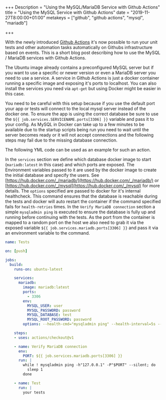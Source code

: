 +++
Description = "Using the MySQL/MariaDB Service with Github Actions"
title = "Using the MySQL Service with Github Actions"
date = "2019-11-27T8:00:00+01:00"
metakeys = ["github", "github actions", "mysql", "mariadb"]

+++

With the newly introduced [Github Actions](https://help.github.com/en/actions/automating-your-workflow-with-github-actions) it's now possible to run your unit tests and other automation tasks automatically on Githubs infrastructure based on events. This is a short blog post describing how to use the MySQL / MariaDB services with Github Actions.

<!--more-->

The Ubuntu image already contains a preconfigured MySQL server but if you want to use a specific or newer version or even a MariaDB server you need to use a service. A service in Github Actions is just a docker container running a specific image and exposing it's ports to localhost. You can also install the services you need via `apt-get` but using Docker might be easier in this case.

You need to be careful with this setup because if you use the default port your app or tests will connect to the local mysql server instead of the docker one. To ensure the app is using the correct database be sure to use the `${{ job.services.SERVICENAME.ports[3306] }}` variable and pass it to your config. As MySQL in Docker can take up to a few minutes to be available due to the startup scripts being run you need to wait until the server becomes ready or it will not accept connections and the following steps may fail due to the missing database connection.

The following YML code can be used as an example for such an action.

In the `services` section we define which database docker image to start (`mariadb:latest` in this case) and which ports are exposed. The Environment variables passed to it are used by the docker image to create the initial database and specify the users. See [https://hub.docker.com/_/mariadb/](https://hub.docker.com/_/mariadb/) or [https://hub.docker.com/_/mysql](https://hub.docker.com/_/mysql) for more details. The `options` specified are passed to docker for it's internal healthcheck. This command ensures that the database is reachable during the tests and docker will auto restart the container if the command specified fails for `health-retries` times.
In the `Verify MariaDB connection` section a simple `mysqladmin ping` is executed to ensure the database is fully up and running before continuing with the tests. As the port from the container is mapped to a random port on the host we also need to grab it via the exposed variable `${{ job.services.mariadb.ports[3306] }}` and pass it via an environment variable to the command.

```yml
name: Tests

on: [push]

jobs:
  build:
    runs-on: ubuntu-latest

    services:
      mariadb:
        image: mariadb:latest
        ports:
          - 3306
        env:
          MYSQL_USER: user
          MYSQL_PASSWORD: password
          MYSQL_DATABASE: test
          MYSQL_ROOT_PASSWORD: password
        options: --health-cmd="mysqladmin ping" --health-interval=5s --health-timeout=2s --health-retries=3

    steps:
    - uses: actions/checkout@v1

    - name: Verify MariaDB connection
      env:
        PORT: ${{ job.services.mariadb.ports[3306] }}
      run: |
        while ! mysqladmin ping -h"127.0.0.1" -P"$PORT" --silent; do
          sleep 1
        done

    - name: Test
      run: |
        your tests
```
